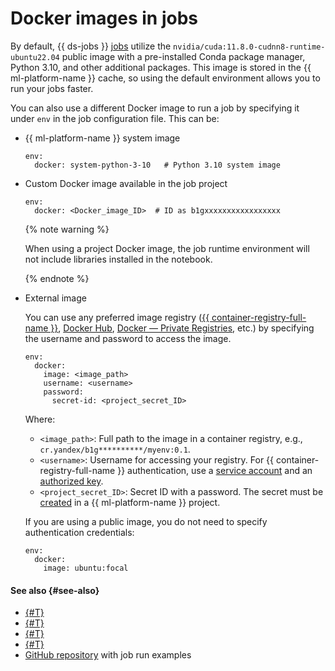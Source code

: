 # Docker images in jobs

By default, {{ ds-jobs }} [jobs](./index.md) utilize the `nvidia/cuda:11.8.0-cudnn8-runtime-ubuntu22.04` public image with a pre-installed Conda package manager, Python 3.10, and other additional packages. This image is stored in the {{ ml-platform-name }} cache, so using the default environment allows you to run your jobs faster.

You can also use a different Docker image to run a job by specifying it under `env` in the job configuration file. This can be:

* {{ ml-platform-name }} system image

   ```text
   env:
     docker: system-python-3-10   # Python 3.10 system image
   ```

* Custom Docker image available in the job project

   ```text
   env:
     docker: <Docker_image_ID>  # ID as b1gxxxxxxxxxxxxxxxxx
   ```

   {% note warning %}

   When using a project Docker image, the job runtime environment will not include libraries installed in the notebook.

   {% endnote %}

* External image

   You can use any preferred image registry ([{{ container-registry-full-name }}](https://yandex.cloud/en/services/container-registry), [Docker Hub](https://hub.docker.com/), [Docker — Private Registries](https://www.geeksforgeeks.org/docker-private-registries/), etc.) by specifying the username and password to access the image.

   ```text
   env:
     docker:
       image: <image_path>
       username: <username>
       password:
         secret-id: <project_secret_ID>
   ```

   Where:

   * `<image_path>`: Full path to the image in a container registry, e.g., `cr.yandex/b1g**********/myenv:0.1`.
   * `<username>`: Username for accessing your registry. For {{ container-registry-full-name }} authentication, use a [service account](../../../iam/concepts/users/service-accounts.md) and an [authorized key](../../../iam/concepts/authorization/key.md).
   * `<project_secret_ID>`: Secret ID with a password. The secret must be [created](../../operations/data/secrets.md#create) in a {{ ml-platform-name }} project.

   If you are using a public image, you do not need to specify authentication credentials:

   ```text
   env:
     docker:
       image: ubuntu:focal
   ```

#### See also {#see-also}

* [{#T}](index.md)
* [{#T}](cli.md)
* [{#T}](environment.md)
* [{#T}](../../operations/projects/work-with-jobs.md)
* [GitHub repository](https://github.com/yandex-cloud-examples/yc-datasphere-jobs-examples) with job run examples